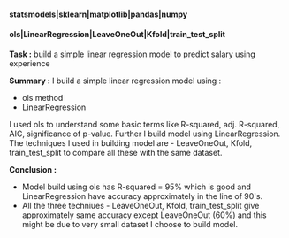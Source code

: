 #### statsmodels|sklearn|matplotlib|pandas|numpy
#### ols|LinearRegression|LeaveOneOut|Kfold|train_test_split

**Task :** build a simple linear regression model to predict salary using experience

**Summary :** 
I build a simple linear regression model using :
+ ols method
+ LinearRegression

I used ols to understand some basic terms like R-squared, adj. R-squared,  AIC, significance of p-value. 
Further I build model using LinearRegression. The techniques I used in building model are - LeaveOneOut, Kfold, train_test_split to compare all these with the same dataset.

**Conclusion :**
+ Model build using ols has R-squared = 95% which is good and LinearRegression have accuracy approximately in the line of 90's.
+ All the three techniues - LeaveOneOut, Kfold, train_test_split give approximately same accuracy except LeaveOneOut (60%) and this might be due to very small dataset I choose to build model.

